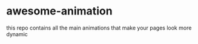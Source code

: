 # awesome-animation
this repo contains all the main animations that make your pages look more dynamic
